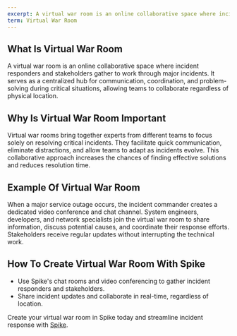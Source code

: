 ```yaml
---
excerpt: A virtual war room is an online collaborative space where incident responders and stakeholders gather to work through major incidents.
term: Virtual War Room
---
```

## What Is Virtual War Room

A virtual war room is an online collaborative space where incident responders and stakeholders gather to work through major incidents. It serves as a centralized hub for communication, coordination, and problem-solving during critical situations, allowing teams to collaborate regardless of physical location.

## Why Is Virtual War Room Important

Virtual war rooms bring together experts from different teams to focus solely on resolving critical incidents. They facilitate quick communication, eliminate distractions, and allow teams to adapt as incidents evolve. This collaborative approach increases the chances of finding effective solutions and reduces resolution time.

## Example Of Virtual War Room

When a major service outage occurs, the incident commander creates a dedicated video conference and chat channel. System engineers, developers, and network specialists join the virtual war room to share information, discuss potential causes, and coordinate their response efforts. Stakeholders receive regular updates without interrupting the technical work.

## How To Create Virtual War Room With Spike

- Use Spike's chat rooms and video conferencing to gather incident responders and stakeholders.
- Share incident updates and collaborate in real-time, regardless of location.

Create your virtual war room in Spike today and streamline incident response with [Spike](https://app.spike.sh/signup).
